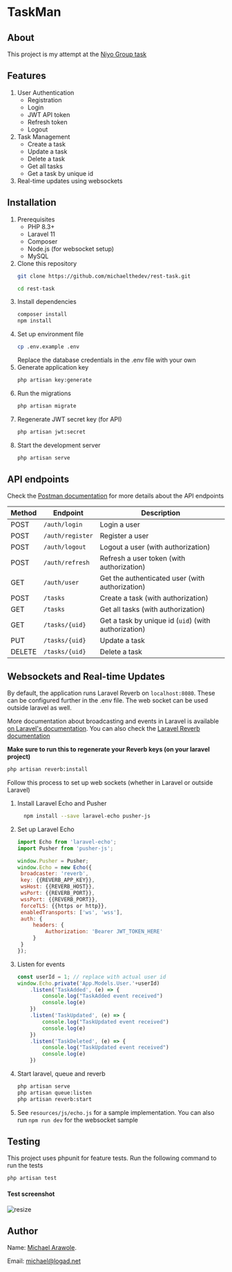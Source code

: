 # TaskMan

## About
This project is my attempt at the [Niyo Group task](https://docs.google.com/document/d/1hZYonhtUCVZGW_HADGyM8FWSMc57_2QmEp31TrulJj4)

## Features
1. User Authentication
    * Registration
    * Login
    * JWT API token
    * Refresh token
    * Logout
2. Task Management
    * Create a task
    * Update a task
    * Delete a task
    * Get all tasks
    * Get a task by unique id
3. Real-time updates using websockets

## Installation
1. Prerequisites
    * PHP 8.3+
    * Laravel 11
    * Composer
    * Node.js (for websocket setup)
    * MySQL
2. Clone this repository
    ```bash
    git clone https://github.com/michaelthedev/rest-task.git
   
   cd rest-task
    ```
3. Install dependencies
    ```bash
    composer install
   npm install
    ```
4. Set up environment file
    ```bash
    cp .env.example .env
    ```
   Replace the database credentials in the .env file with your own
5. Generate application key
    ```bash
    php artisan key:generate
    ```
6. Run the migrations
    ```bash
    php artisan migrate
    ```
7. Regenerate JWT secret key (for API)
    ```bash
    php artisan jwt:secret
    ```
8. Start the development server
    ```bash
    php artisan serve
    ```

## API endpoints
Check the [Postman documentation](https://documenter.getpostman.com/view/10657913/2sA3QmEaG2) for more details about the API endpoints

<!-- endpoint table -->
| Method | Endpoint         | Description                                          |
|--------|------------------|------------------------------------------------------|
| POST   | `/auth/login`    | Login a user                                         |
| POST   | `/auth/register` | Register a user                                      |
| POST   | `/auth/logout`   | Logout a user (with authorization)                   |
| POST   | `/auth/refresh`  | Refresh a user token (with authorization)            |
| GET    | `/auth/user`     | Get the authenticated user  (with authorization)     |
| POST   | `/tasks`         | Create a task (with authorization)                   |
| GET    | `/tasks`         | Get all tasks (with authorization)                   |
| GET    | `/tasks/{uid}`   | Get a task by unique id (`uid`) (with authorization) |
| PUT    | `/tasks/{uid}`   | Update a task                                        |
| DELETE | `/tasks/{uid}`   | Delete a task                                        |

## Websockets and Real-time Updates
By default, the application runs Laravel Reverb on `localhost:8080`. These can be configured further in the .env file. The web socket can be used outside laravel as well.

More documentation about broadcasting and events in Laravel is available [on Laravel's documentation](https://laravel.com/docs/11.x/broadcasting). You can also check the [Laravel Reverb documentation](https://laravel.com/docs/11.x/reverb)

<b>Make sure to run this to regenerate your Reverb keys (on your laravel project)</b>
```bash
php artisan reverb:install
```

Follow this process to set up web sockets (whether in Laravel or outside Laravel)

1. Install Laravel Echo and Pusher
    ```bash
      npm install --save laravel-echo pusher-js
    ```
2. Set up Laravel Echo
    ```javascript
   import Echo from 'laravel-echo';
   import Pusher from 'pusher-js';
   
   window.Pusher = Pusher;
   window.Echo = new Echo({
     broadcaster: 'reverb',
     key: {{REVERB_APP_KEY}},
     wsHost: {{REVERB_HOST}},
     wsPort: {{REVERB_PORT}},
     wssPort: {{REVERB_PORT}},
     forceTLS: {{https or http}},
     enabledTransports: ['ws', 'wss'],
     auth: {
         headers: {
             Authorization: 'Bearer JWT_TOKEN_HERE'
         }
     }
    });
3. Listen for events
    ```javascript
   const userId = 1; // replace with actual user id
   window.Echo.private('App.Models.User.'+userId)
        .listen('TaskAdded', (e) => {
            console.log("TaskAdded event received")
            console.log(e)
        })
        .listen('TaskUpdated', (e) => {
            console.log("TaskUpdated event received")
            console.log(e)
        })
        .listen('TaskDeleted', (e) => {
            console.log("TaskUpdated event received")
            console.log(e)
        })
    ```
4. Start laravel, queue and reverb
    ```bash
    php artisan serve
    php artisan queue:listen
    php artisan reverb:start
    ```
5. See `resources/js/echo.js` for a sample implementation. 
You can also run `npm run dev` for the websocket sample

## Testing
This project uses phpunit for feature tests. Run the following command to run the tests
```bash
php artisan test
```
#### Test screenshot
![resize](https://github.com/michaelthedev/rest-task/assets/39175160/88e438f9-35ee-46fa-bc66-cd47655eb65e)

## Author
Name: [Michael Arawole](https://github.com/michaelthedev).

Email: michael@logad.net

